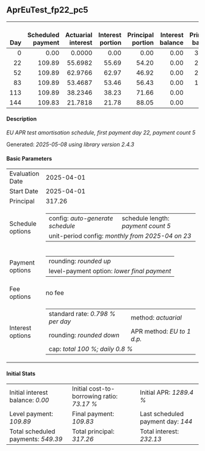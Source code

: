 <h2>AprEuTest_fp22_pc5</h2>
<table>
    <thead style="vertical-align: bottom;">
        <th style="text-align: right;">Day</th>
        <th style="text-align: right;">Scheduled payment</th>
        <th style="text-align: right;">Actuarial interest</th>
        <th style="text-align: right;">Interest portion</th>
        <th style="text-align: right;">Principal portion</th>
        <th style="text-align: right;">Interest balance</th>
        <th style="text-align: right;">Principal balance</th>
        <th style="text-align: right;">Total actuarial interest</th>
        <th style="text-align: right;">Total interest</th>
        <th style="text-align: right;">Total principal</th>
    </thead>
    <tr style="text-align: right;">
        <td class="ci00">0</td>
        <td class="ci01" style="white-space: nowrap;">0.00</td>
        <td class="ci02">0.0000</td>
        <td class="ci03">0.00</td>
        <td class="ci04">0.00</td>
        <td class="ci05">0.00</td>
        <td class="ci06">317.26</td>
        <td class="ci07">0.0000</td>
        <td class="ci08">0.00</td>
        <td class="ci09">0.00</td>
    </tr>
    <tr style="text-align: right;">
        <td class="ci00">22</td>
        <td class="ci01" style="white-space: nowrap;">109.89</td>
        <td class="ci02">55.6982</td>
        <td class="ci03">55.69</td>
        <td class="ci04">54.20</td>
        <td class="ci05">0.00</td>
        <td class="ci06">263.06</td>
        <td class="ci07">55.6982</td>
        <td class="ci08">55.69</td>
        <td class="ci09">54.20</td>
    </tr>
    <tr style="text-align: right;">
        <td class="ci00">52</td>
        <td class="ci01" style="white-space: nowrap;">109.89</td>
        <td class="ci02">62.9766</td>
        <td class="ci03">62.97</td>
        <td class="ci04">46.92</td>
        <td class="ci05">0.00</td>
        <td class="ci06">216.14</td>
        <td class="ci07">118.6747</td>
        <td class="ci08">118.66</td>
        <td class="ci09">101.12</td>
    </tr>
    <tr style="text-align: right;">
        <td class="ci00">83</td>
        <td class="ci01" style="white-space: nowrap;">109.89</td>
        <td class="ci02">53.4687</td>
        <td class="ci03">53.46</td>
        <td class="ci04">56.43</td>
        <td class="ci05">0.00</td>
        <td class="ci06">159.71</td>
        <td class="ci07">172.1434</td>
        <td class="ci08">172.12</td>
        <td class="ci09">157.55</td>
    </tr>
    <tr style="text-align: right;">
        <td class="ci00">113</td>
        <td class="ci01" style="white-space: nowrap;">109.89</td>
        <td class="ci02">38.2346</td>
        <td class="ci03">38.23</td>
        <td class="ci04">71.66</td>
        <td class="ci05">0.00</td>
        <td class="ci06">88.05</td>
        <td class="ci07">210.3780</td>
        <td class="ci08">210.35</td>
        <td class="ci09">229.21</td>
    </tr>
    <tr style="text-align: right;">
        <td class="ci00">144</td>
        <td class="ci01" style="white-space: nowrap;">109.83</td>
        <td class="ci02">21.7818</td>
        <td class="ci03">21.78</td>
        <td class="ci04">88.05</td>
        <td class="ci05">0.00</td>
        <td class="ci06">0.00</td>
        <td class="ci07">232.1598</td>
        <td class="ci08">232.13</td>
        <td class="ci09">317.26</td>
    </tr>
</table>
<h4>Description</h4>
<p><i>EU APR test amortisation schedule, first payment day 22, payment count 5</i></p>
<p>Generated: <i>2025-05-08 using library version 2.4.3</i></p>
<h4>Basic Parameters</h4>
<table>
    <tr>
        <td>Evaluation Date</td>
        <td>2025-04-01</td>
    </tr>
    <tr>
        <td>Start Date</td>
        <td>2025-04-01</td>
    </tr>
    <tr>
        <td>Principal</td>
        <td>317.26</td>
    </tr>
    <tr>
        <td>Schedule options</td>
        <td>
            <table>
                <tr>
                    <td>config: <i>auto-generate schedule</i></td>
                    <td>schedule length: <i><i>payment count</i> 5</i></td>
                </tr>
                <tr>
                    <td colspan="2" style="white-space: nowrap;">unit-period config: <i>monthly from 2025-04 on 23</i></td>
                </tr>
            </table>
        </td>
    </tr>
    <tr>
        <td>Payment options</td>
        <td>
            <table>
                <tr>
                    <td>rounding: <i>rounded up</i></td>
                </tr>
                <tr>
                    <td>level-payment option: <i>lower&nbsp;final&nbsp;payment</i></td>
                </tr>
            </table>
        </td>
    </tr>
    <tr>
        <td>Fee options</td>
        <td>no fee
        </td>
    </tr>
    <tr>
        <td>Interest options</td>
        <td>
            <table>
                <tr>
                    <td>standard rate: <i>0.798 % per day</i></td>
                    <td>method: <i>actuarial</i></td>
                </tr>
                <tr>
                    <td>rounding: <i>rounded down</i></td>
                    <td>APR method: <i>EU to 1 d.p.</i></td>
                </tr>
                <tr>
                    <td colspan="2">cap: <i>total 100 %; daily 0.8 %</td>
                </tr>
            </table>
        </td>
    </tr>
</table>
<h4>Initial Stats</h4>
<table>
    <tr>
        <td>Initial interest balance: <i>0.00</i></td>
        <td>Initial cost-to-borrowing ratio: <i>73.17 %</i></td>
        <td>Initial APR: <i>1289.4 %</i></td>
    </tr>
    <tr>
        <td>Level payment: <i>109.89</i></td>
        <td>Final payment: <i>109.83</i></td>
        <td>Last scheduled payment day: <i>144</i></td>
    </tr>
    <tr>
        <td>Total scheduled payments: <i>549.39</i></td>
        <td>Total principal: <i>317.26</i></td>
        <td>Total interest: <i>232.13</i></td>
    </tr>
</table>